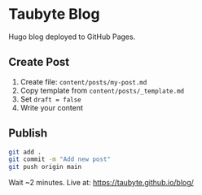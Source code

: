 # Taubyte Blog

Hugo blog deployed to GitHub Pages.

## Create Post

1. Create file: `content/posts/my-post.md`
2. Copy template from `content/posts/_template.md`
3. Set `draft = false`
4. Write your content

## Publish

```bash
git add .
git commit -m "Add new post"
git push origin main
```

Wait ~2 minutes. Live at: https://taubyte.github.io/blog/
